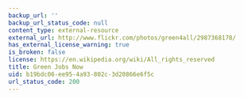 ```yaml
---
backup_url: ''
backup_url_status_code: null
content_type: external-resource
external_url: http://www.flickr.com/photos/green4all/2987368178/
has_external_license_warning: true
is_broken: false
license: https://en.wikipedia.org/wiki/All_rights_reserved
title: Green Jobs Now
uid: b19bdc06-ee95-4a93-802c-3d20866e6f5c
url_status_code: 200
---
```

